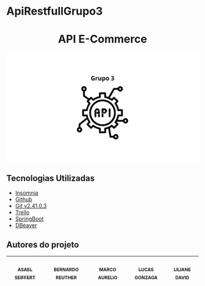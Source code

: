 # ApiRestfullGrupo3

<h1 align="center">
   API E-Commerce
</h1>
<div align="center">
  <img src="API.jpeg">
</div>

## Tecnologias Utilizadas

- [Insomnia](https://insomnia.rest)
- [Github](https://github.com/)
- [Git v2.41.0.3](https://git-scm.com/downloads)
- [Trello](https://trello.com/pt-BR)
- [SpringBoot](https://spring.io/tools/)
- [DBeaver](https://dbeaver.io)

## Autores do projeto

| [<br><sub>ASAEL SEIFFERT</sub>](https://github.com/LexSeiffert) |[<br><sub>BERNARDO REUTHER</sub>](https://github.com/YoloDesu) | [<br><sub>MARCO AURELIO</sub>](https://github.com/Rofogale) | [<br><sub>LUCAS GONZAGA</sub>](https://github.com/olucasgon)|[<br><sub>LILIANE DAVID</sub>](https://github.com/LilianeDavid93) |
| :--------------------------------------------------------------------------------------------------------------------------------------------: | :----------------------------------------------------------------------------------------------------------------------------------------------: | :-------------------------------------------------------------------------------------------------------------------------------------------: | :----------------------------------------------------------------------------------------------------------------------------------------: | :-----------------------------------------------------------------------------------------------------------------------------------------:
